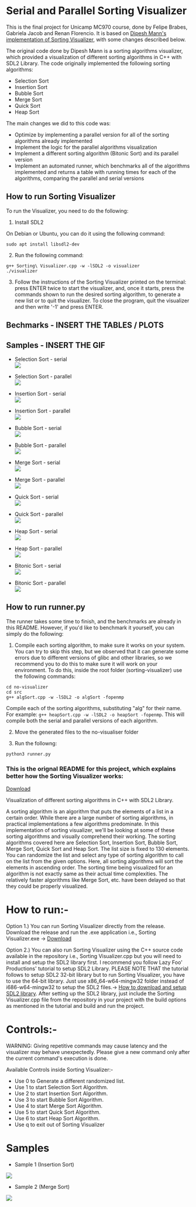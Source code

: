 # Serial and Parallel Sorting Visualizer

This is the final project for Unicamp MC970 course, done by Felipe Brabes, Gabriela Jacob and Renan Florencio. It is based on [Dipesh Mann's implementation of Sorting Visualizer](https://github.com/dipesh-m/Sorting-Visualizer), with some changes described below.

The original code done by Dipesh Mann is a sorting algorithms visualizer, which provided a visualization of different sorting algorithms in C++ with SDL2 Library. The code originally implemented the following sorting algorithms:

- Selection Sort
- Insertion Sort
- Bubble Sort
- Merge Sort
- Quick Sort
- Heap Sort

The main changes we did to this code was:

- Optimize by implementing a parallel version for all of the sorting algorithms already implemented
- Implement the logic for the parallel algorithms visualization
- Implement a different sorting algorithm (Bitonic Sort) and its parallel version
- Implement an automated runner, which benchmarks all of the algorithms implemented and returns a table with running times for each of the algorithms, comparing the parallel and serial versions

## How to run Sorting Visualizer

To run the Visualizer, you need to do the following:

1. Install SDL2

On Debian or Ubuntu, you can do it using the following command:
```
sudo apt install libsdl2-dev
```
2. Run the following command:
```
g++ Sorting\ Visualizer.cpp -w -lSDL2 -o visualizer
./visualizer
```
3. Follow the instructions of the Sorting Visualizer printed on the terminal: press ENTER twice to start the visualizer, and, once it starts, press the commands shown to run the desired sorting algorithm, to generate a new list or to quit the visualizer. To close the program, quit the visualizer and then write '-1' and press ENTER.

## Bechmarks - INSERT THE TABLES / PLOTS

## Samples - INSERT THE GIF

- Selection Sort - serial  
    ![](samples/selectionSortSerial.gif)

- Selection Sort - parallel  
    ![](samples/selectionSortParallel.gif)

- Insertion Sort - serial  
    ![](samples/insertionSortSerial.gif)

- Insertion Sort - parallel  
    ![](samples/insertionSortParallel.gif)

- Bubble Sort - serial  
    ![](samples/bubbleSortSerial.gif)

- Bubble Sort - parallel  
    ![](samples/bubbleSortParallel.gif)

- Merge Sort - serial  
    ![](samples/mergeSortSerial.gif)

- Merge Sort - parallel  
    ![](samples/mergeSortParallel.gif)

- Quick Sort - serial  
    ![](samples/quickSortSerial.gif)

- Quick Sort - parallel  
    ![](samples/quickSortParallel.gif)

- Heap Sort - serial  
    ![](samples/heapSortSerial.gif)

- Heap Sort - parallel  
    ![](samples/heapSortParallel.gif)

- Bitonic Sort - serial  
    ![](samples/bitonicSortSerial.gif)

- Bitonic Sort - parallel  
    ![](samples/bitonicSortParallel.gif)


## How to run runner.py

The runner takes some time to finish, and the benchmarks are already in this README. However, if you'd like to benchmark it yourself, you can simply do the following:

1. Compile each sorting algorithm, to make sure it works on your system. You can try to skip this step, but we observed that it can generate some errors due to different versions of glibc and other libraries, so we recommend you to do this to make sure it will work on your environment. To do this, inside the root folder (sorting-visualizer) use the following commands:

```
cd no-visualizer
cd src
g++ algSort.cpp -w -lSDL2 -o algSort -fopenmp
```

Compile each of the sorting algorithms, substituting "alg" for their name. For example: `g++ heapSort.cpp -w -lSDL2 -o heapSort -fopenmp`. This will compile both the serial and parallel versions of each algorithm.

2. Move the generated files to the no-visualiser folder


3. Run the followng:

```
python3 runner.py
```

















### This is the orignal README for this project, which explains better how the Sorting Visualizer works:

[Download](https://github.com/dipesh-m/Sorting-Visualizer/releases/tag/1.0)

Visualization of different sorting algorithms in C++ with SDL2 Library.

A sorting algorithm is an algorithm that puts the elements of a list in a certain order. While there are a large number of sorting algorithms, in practical implementations a few algorithms predominate.
In this implementation of sorting visualizer, we'll be looking at some of these sorting algorithms and visually comprehend their working.
The sorting algorithms covered here are Selection Sort, Insertion Sort, Bubble Sort, Merge Sort, Quick Sort and Heap Sort.
The list size is fixed to 130 elements. You can randomize the list and select any type of sorting algorithm to call on the list from the given options. Here, all sorting algorithms will sort the elements in ascending order. The sorting time being visualized for an algorithm is not exactly same as their actual time complexities. The relatively faster algorithms like Merge Sort, etc. have been delayed so that they could be properly visualized.

# How to run:-

Option 1.) You can run Sorting Visualizer directly from the release. Download the release and run the .exe application i.e., Sorting Visualizer.exe -> [Download](https://github.com/dipesh-m/Sorting-Visualizer/releases/tag/1.0)

Option 2.) You can also run Sorting Visualizer using the C++ source code available in the repository i.e., Sorting Visualizer.cpp but you will need to install and setup the SDL2 library first. I recommend you follow Lazy Foo' Productions' tutorial to setup SDL2 Library. PLEASE NOTE THAT the tutorial follows to setup SDL2 32-bit library but to run Sorting Visualizer, you have to use the 64-bit library. Just use x86_64-w64-mingw32 folder instead of i686-w64-mingw32 to setup the SDL2 files.-> [How to download and setup SDL2 library](http://lazyfoo.net/tutorials/SDL/01_hello_SDL/index.php).
After setting up the SDL2 library, just include the Sorting Visualizer.cpp file from the repository in your project with the build options as mentioned in the tutorial and build and run the project.

# Controls:-

WARNING: Giving repetitive commands may cause latency and the visualizer may behave unexpectedly. Please give a new command only after the current command's execution is done.

Available Controls inside Sorting Visualizer:-
- Use 0 to Generate a different randomized list.
- Use 1 to start Selection Sort Algorithm.
- Use 2 to start Insertion Sort Algorithm.
- Use 3 to start Bubble Sort Algorithm.
- Use 4 to start Merge Sort Algorithm.
- Use 5 to start Quick Sort Algorithm.
- Use 6 to start Heap Sort Algorithm.
- Use q to exit out of Sorting Visualizer

# Samples

- Sample 1 (Insertion Sort)

![](samples/example1.gif)


- Sample 2 (Merge Sort)

![](samples/example2.gif)
